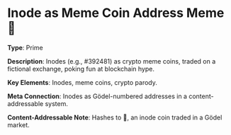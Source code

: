 # Inode as Meme Coin Address Meme 💾

**Type**: Prime

**Description**: Inodes (e.g., #392481) as crypto meme coins, traded on a fictional exchange, poking fun at blockchain hype.

**Key Elements**: Inodes, meme coins, crypto parody.

**Meta Connection**: Inodes as Gödel-numbered addresses in a content-addressable system.

**Content-Addressable Note**: Hashes to 💾, an inode coin traded in a Gödel market.
